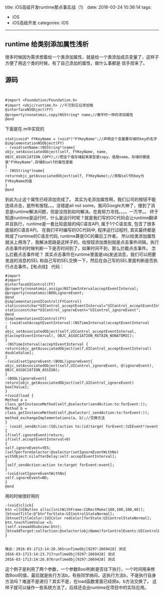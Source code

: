 title: iOS高级开发runtime那点事实战（1）
date: 2016-03-24 10:36:14
tags:
- iOS
- iOS高级开发
categories: iOS
---

## runtime 给类别添加属性浅析
很多时候因为需求想着给一个类添加属性，就是给一个类添加成员变量了，这样子方便了用这个类的时候，有了自己添加的属性，做什么事都是 信手捏来了。
## 源码
```
 

#import <Foundation/Foundation.h>
#import <objc/runtime.h> //千万别忘记添加哦
@interfaceNSObject(FY)
@property(nonatomic,copy)NSString* name;//像平时一样的添加属性
@end
```
<!-- more -->


下面是在.m中实现的
```
staticvoid* FYKeyName = (void*)"FYKeyName";//声明这个变量要存储的key的名字
@implementationNSObject(FY)
- (void)setName:(NSString*)name{
objc_setAssociatedObject(self, FYKeyName, name, OBJC_ASSOCIATION_COPY);//把这个值存储起来类型是copy，值是name，存储的键值是"FYKeyName",存储到self的属性里面
}
- (NSString*)name{
returnobjc_getAssociatedObject(self, FYKeyName);//获取self的key为FYKeyName的值
}
@end
```
到此为止这个属性已经添加完成了。
其实为毛添加属性啊，我们公司的按钮不能连续点击，是所有按钮。。。没错是all not some。我问Google大神了，搜到了消息是runtime解决问题，但是没找到如何解决。在我努力寻找。。。。一万字。。
终于知道runtime是运行时，什么是运行时呢？就是我们写的OC代码会让runtime翻译并且执行，runtime是一套比较底层的纯C语言API, 属于1个C语言库, 包含了很多底层的C语言API。
在我们平时编写的OC代码中, 程序运行过程时, 其实最终都是转成了runtime的C语言代码, runtime算是OC的幕后工作者。
所以给类添加属性就派上用场了，我解决思路是这样子的，给按钮添加类别就是点击事件间隔，执行点击事件的时候判断一下是否时间到了，如果时间不到，那么拦截点击事件。
怎么拦截点击事件呢？
其实点击事件在runtime里面是obj发送消息，我们可以把要发送的消息的SEL 和自己写的SEL交换一下，然后在自己写的SEL里面判断是否执行点击事件。【有点绕】
代码：
```
#import
#import
@interfaceUIControl(FY)
@property(nonatomic,assign)NSTimeIntervalacceptEventInterval;
@property(nonatomic)BOOLignoreEvent;
@end
@implementationUIControl(FYControl)
staticconstchar*UIControl_acceptEventInterval="UIControl_acceptEventInterval";
staticconstchar*UIControl_ignoreEvent="UIControl_ignoreEvent";
@end
@implementationUIControl(FY)
- (void)setAcceptEventInterval:(NSTimeInterval)acceptEventInterval
{
objc_setAssociatedObject(self,UIControl_acceptEventInterval, @(acceptEventInterval), OBJC_ASSOCIATION_RETAIN_NONATOMIC);
}
-(NSTimeInterval)acceptEventInterval {
return[objc_getAssociatedObject(self,UIControl_acceptEventInterval) doubleValue];
}
-(void)setIgnoreEvent:(BOOL)ignoreEvent{
objc_setAssociatedObject(self,UIControl_ignoreEvent, @(ignoreEvent), OBJC_ASSOCIATION_ASSIGN);
}
-(BOOL)ignoreEvent{
return[objc_getAssociatedObject(self,UIControl_ignoreEvent) boolValue];
}
+(void)load {
Method a = class_getInstanceMethod(self,@selector(sendAction:to:forEvent:));
Method b = class_getInstanceMethod(self,@selector(_sendAction:to:forEvent:));
method_exchangeImplementations(a, b);//交换方法
}
- (void)_sendAction:(SEL)action to:(id)target forEvent:(UIEvent*)event
{
if(self.ignoreEvent)return;
if(self.acceptEventInterval>0)
{
self.ignoreEvent=YES;
[selfperformSelector:@selector(setIgnoreEventWithNo)  withObject:nilafterDelay:self.acceptEventInterval];
}
[self_sendAction:action to:target forEvent:event];
}
-(void)setIgnoreEventWithNo{
self.ignoreEvent=NO;
}
@end
```
用的时候很好用的

```
-(void)click{
btn =[[UIButton alloc]initWithFrame:CGRectMake(100,100,100,40)];
[btnsetTitle:@"btn"forState:UIControlStateNormal];
[btnsetTitleColor:[UIColor redColor]forState:UIControlStateNormal];
btn.touchTimeValue =3;
[self.viewaddSubview:btn];
[btnaddTarget:selfaction:@selector(objcName)forControlEvents:UIControlEventTouchUpInside];
}


输出：2016-03-1713:14:20.365runTimeObj[9297:2669428] 测试
2016-03-1713:14:23.717runTimeObj[9297:2669428] 测试
2016-03-1713:14:26.876runTimeObj[9297:2669428] 测试
```
这个例子是利用了两个参数，一个参数Bool判断是否往下执行，一个时间用来修改Bool的值，最后就是执行方法b。有些同学纳闷，这执行方法b，不是执行自身方法吗？难道不是递归？其实不是，在load函数里面已经把a，b方法交换了。
这样子就可以操作一些系统方法了。后续还会出runtime在项目中的实际应用。
